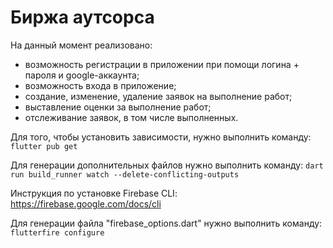 # Биржа аутсорса

На данный момент реализовано:
* возможность регистрации в приложении при помощи логина + пароля и google-аккаунта;
* возможность входа в приложение;
* создание, изменение, удаление заявок на выполнение работ;
* выставление оценки за выполнение работ;
* отслеживание заявок, в том числе выполненных.

Для того, чтобы установить зависимости, нужно выполнить команду:
```flutter pub get```

Для генерации дополнительных файлов нужно выполнить команду:
```dart run build_runner watch --delete-conflicting-outputs```

Инструкция по установке Firebase CLI:
https://firebase.google.com/docs/cli

Для генерации файла "firebase_options.dart" нужно выполнить команду:
```flutterfire configure```
